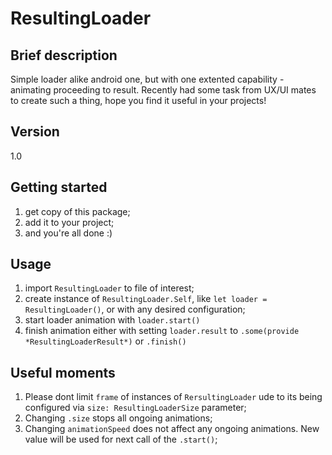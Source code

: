 # ResultingLoader
## Brief description
Simple loader alike android one, but with one extented capability - animating proceeding to result.
Recently had some task from UX/UI mates to create such a thing, hope you find it useful in your projects! 
## Version
1.0
## Getting started
1. get copy of this package;
2. add it to your project;
3. and you're all done :)
## Usage
1. import `ResultingLoader` to file of interest;
2. create instance of `ResultingLoader.Self`, like `let loader = ResultingLoader()`, or with any desired configuration;
3. start loader animation with `loader.start()`
4. finish animation either with setting `loader.result` to `.some(provide *ResultingLoaderResult*)` or `.finish()`
## Useful moments
1. Please dont limit `frame` of instances of `RersultingLoader` ude to its being configured via `size: ResultingLoaderSize` parameter;
2. Changing `.size` stops all ongoing animations;
3. Changing `animationSpeed` does not affect any ongoing animations. New value will be used for next call of the `.start()`;
